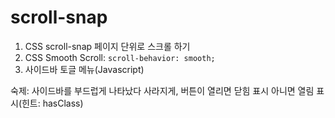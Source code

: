 # scroll-snap
1. CSS scroll-snap 페이지 단위로 스크롤 하기
2. CSS Smooth Scroll: ```scroll-behavior: smooth;```
3. 사이드바 토글 메뉴(Javascript)

숙제: 사이드바를 부드럽게 나타났다 사라지게, 버튼이 열리면 닫힘 표시 아니면 열림 표시(힌트: hasClass)

